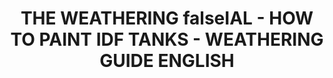 ---
layout: product
title: "THE WEATHERING falseIAL - HOW TO PAINT IDF TANKS - WEATHERING GUIDE ENGLISH"
price: "2800" 
desc: "Časopis"
img_path: "/assets/img/A.MIG-6128.webp"
brand: "AMMO"
available: false
special_offer: false
new: false
soon: false
cat: "090000"
subcat: "090100"
subsubcat: "090101"
sifra: "A.MIG-6128"
popular: false
spec: false
---